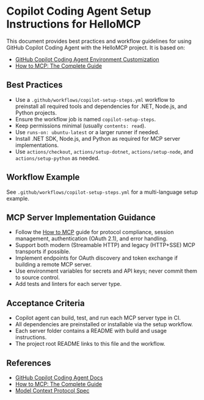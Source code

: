 # Copilot Coding Agent Setup Instructions for HelloMCP

This document provides best practices and workflow guidelines for using GitHub Copilot Coding Agent with the HelloMCP project. It is based on:
- [GitHub Copilot Coding Agent Environment Customization](https://docs.github.com/en/copilot/customizing-copilot/customizing-the-development-environment-for-copilot-coding-agent)
- [How to MCP: The Complete Guide](https://simplescraper.io/blog/how-to-mcp)

## Best Practices

- Use a `.github/workflows/copilot-setup-steps.yml` workflow to preinstall all required tools and dependencies for .NET, Node.js, and Python projects.
- Ensure the workflow job is named `copilot-setup-steps`.
- Keep permissions minimal (usually `contents: read`).
- Use `runs-on: ubuntu-latest` or a larger runner if needed.
- Install .NET SDK, Node.js, and Python as required for MCP server implementations.
- Use `actions/checkout`, `actions/setup-dotnet`, `actions/setup-node`, and `actions/setup-python` as needed.

## Workflow Example

See `.github/workflows/copilot-setup-steps.yml` for a multi-language setup example.

## MCP Server Implementation Guidance

- Follow the [How to MCP](https://simplescraper.io/blog/how-to-mcp) guide for protocol compliance, session management, authentication (OAuth 2.1), and error handling.
- Support both modern (Streamable HTTP) and legacy (HTTP+SSE) MCP transports if possible.
- Implement endpoints for OAuth discovery and token exchange if building a remote MCP server.
- Use environment variables for secrets and API keys; never commit them to source control.
- Add tests and linters for each server type.

## Acceptance Criteria

- Copilot agent can build, test, and run each MCP server type in CI.
- All dependencies are preinstalled or installable via the setup workflow.
- Each server folder contains a README with build and usage instructions.
- The project root README links to this file and the workflow.

## References
- [GitHub Copilot Coding Agent Docs](https://docs.github.com/en/copilot/customizing-copilot/customizing-the-development-environment-for-copilot-coding-agent)
- [How to MCP: The Complete Guide](https://simplescraper.io/blog/how-to-mcp)
- [Model Context Protocol Spec](https://modelcontextprotocol.io/specification/2025-03-26)
